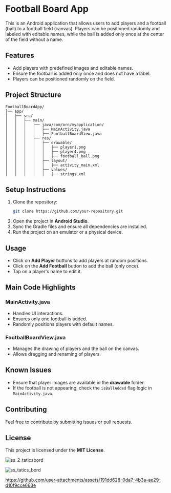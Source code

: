# Football Board App

This is an Android application that allows users to add players and a football (ball) to a football field (canvas). Players can be positioned randomly and labeled with editable names, while the ball is added only once at the center of the field without a name.

## Features
- Add players with predefined images and editable names.
- Ensure the football is added only once and does not have a label.
- Players can be positioned randomly on the field.

## Project Structure
```
FootballBoardApp/
│── app/
│   ├── src/
│   │   ├── main/
│   │   │   ├── java/com/orn/myapplication/
│   │   │   │   ├── MainActivity.java
│   │   │   │   ├── FootballBoardView.java
│   │   │   ├── res/
│   │   │   │   ├── drawable/
│   │   │   │   │   ├── player1.png
│   │   │   │   │   ├── player4.png
│   │   │   │   │   ├── football_ball.png
│   │   │   │   ├── layout/
│   │   │   │   │   ├── activity_main.xml
│   │   │   │   ├── values/
│   │   │   │   │   ├── strings.xml
```

## Setup Instructions
1. Clone the repository:
   ```sh
   git clone https://github.com/your-repository.git
   ```
2. Open the project in **Android Studio**.
3. Sync the Gradle files and ensure all dependencies are installed.
4. Run the project on an emulator or a physical device.

## Usage
- Click on **Add Player** buttons to add players at random positions.
- Click on the **Add Football** button to add the ball (only once).
- Tap on a player's name to edit it.

## Main Code Highlights
### **MainActivity.java**
- Handles UI interactions.
- Ensures only one football is added.
- Randomly positions players with default names.

### **FootballBoardView.java**
- Manages the drawing of players and the ball on the canvas.
- Allows dragging and renaming of players.

## Known Issues
- Ensure that player images are available in the **drawable** folder.
- If the football is not appearing, check the `isBallAdded` flag logic in `MainActivity.java`.

## Contributing
Feel free to contribute by submitting issues or pull requests.

## License
This project is licensed under the **MIT License**.

![ss_2_taticsbord](https://github.com/user-attachments/assets/5beb80e7-effc-4dc9-a30e-8f202e0e3770)

![ss_tatics_bord](https://github.com/user-attachments/assets/f1146b6c-8832-43ec-a32a-dc31b8c57a46)


https://github.com/user-attachments/assets/191dd628-0da7-4b3a-ae29-d10f9cce663e

